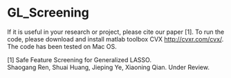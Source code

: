 # GL_Screening
If it is useful in your research or project, please cite our paper [1].
To run the code, please download and install matlab toolbox CVX http://cvxr.com/cvx/.  
The code has been tested on Mac OS. 

[1] Safe Feature Screening for Generalized LASSO.  
Shaogang Ren, Shuai Huang, Jieping Ye, Xiaoning Qian.
Under Review.
